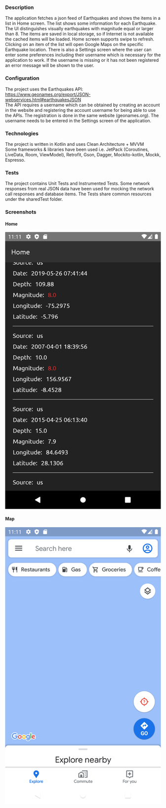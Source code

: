 ### Description

The application fetches a json feed of Earthquakes and shows the items in a list in Home screen.
The list shows some information for each Earthquake. The UI distinguishes visually earthquakes
with magnitude equal or larger than 8. The items are saved in local storage, so if Internet 
is not available the cached items will be loaded. Home screen supports swipe to refresh.
Clicking on an item of the list will open Google Maps on the specific Earthquake location.
There is also a Settings screen where the user can enter some preferences including their username 
which is necessary for the application to work. If the username is missing or it has not been registered
an error message will be shown to the user.

### Configuration

The project uses the Earthquakes API: https://www.geonames.org/export/JSON-webservices.html#earthquakesJSON  
The API requires a username which can be obtained by creating an account in the website and registering the 
account username for being able to use the APIs. The registration is done in the same website (geonames.org). 
The username needs to be entered in the Settings screen of the application.

### Technologies

The project is written in Kotlin and uses Clean Architecture + MVVM \
Some frameworks & libraries have been used i.e. JetPack (Coroutines, LiveData, Room, ViewModel), 
Retrofit, Gson, Dagger, Mockito-kotlin, Mockk, Espresso.

### Tests

The project contains Unit Tests and Instrumented Tests. Some network responses from real JSON data have been 
used for mocking the network call responses and database items. The Tests share common resources under the 
sharedTest folder.

### Screenshots

#### Home
![Alt text](screenshots/home-1.png?raw=true "app screenshot")

#### Map
![Alt text](screenshots/map-1.png?raw=true "app screenshot")
